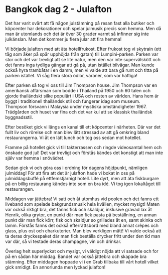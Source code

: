 # Bangkok dag 2 - Julafton

Det har varit svårt att få någon julstämning på resan fast alla butiker och köpcenter har dekorationer och spelar julmusik precis som hemma. Men då man är utomlands och det är över 30 grader varmt så infinner sig inte julkänslan. Men det kommer ju flera jular att fira hemma! 

Vi började julafton med att äta hotellfrukost. Efter frukost tog vi skytrain (ett tåg som åker på spår upphöjda från gatan) till Lumpini-parken. Parken var stor och det var trevligt att se lite natur, men den var inte supervälskött och det fanns inga tydliga gångar att gå på, utan istället bilvägar. Man kunde också hyra trambåtar i en damm, men vi valde att bara gå runt och titta på parken istället. Vi såg flera stora ödlor, varaner, som var häftiga! 

Efter parken så tog vi oss till Jim Thompson house. Jim Thompson var en amerikansk affärsman som bodde i Thailand på 1950 och 60 talen och gjorde thailändskt silke populärt i USA och resten av världen. Hans hem är byggt i traditionell thailändsk stil och fungerar idag som museum. Thompson försvann i Malaysia under mystiska omständigheter 1967. Trädgården och huset var fina och det var kul att se klassisk thailändsk byggnadsstil. 

Efter besöket gick vi längs en kanal till ett köpcenter i närheten. Där var det fullt liv och rörelse och man blev lätt stressad av att gå omkring bland restaurangerna. Vi åt en lätt lunch och tog oss sedan mot hotellet. 

Framme på hotellet gick vi till takterrassen och ringde videosamtal hem och önskade god jul! Det var trevligt och förstås kändes det konstigt att man inte själv var hemma i snövädret. 

Sedan gick vi och göra oss i ordning för dagens höjdpunkt, nämligen julmiddag! För att fira att det är julafton hade vi bokat in oss på julmiddagsbuffé på ettfemstjärnigt hotell. Lite dyrt, men att äta fiskburgare på en billig restaurang kändes inte som en bra idé. Vi tog igen lokaltåget till restaurangen. 

Middagen var jättebra! Vi satt och åt utomhus vid poolen och det fanns ett liveband som spelade bakgrundsmusik hela kvällen, mycket mysigt! Maten var också riktigt bra, det fanns fick och skaldjur, inklusive gravad lax åt Henrik, olika grytor, en punkt där man fick pasta på beställning, en annan punkt där man fick körr, fisk och skaldjur so grillades åt en, samt skinka och lamm. Förstås fanns det också efterrättsbord med bland annat crêpes och glass, plus ost och charkuterier. Man blev verkligen mätt! Vi valde också att ta deras dryckespaket där man fick beställa drycker fritt under den tid man var där, så vi testade deras champagne, vin och drinkar. 

Överlag helt superlyckat och mysigt, vi väldigt nöjda att vi satsade och for på en sådan här middag. Bandet var också jättebra och skapade bra stämning. Efter middagen hoppade vi i en Grab tillbaka till vårt hotell vilket gick smidigt. En annorlunda men lyckad julafton! 
